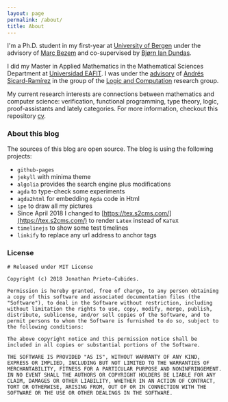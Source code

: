 ```yaml
---
layout: page
permalink: /about/
title: About
---
```


I'm a Ph.D. student in my first-year at [University of
Bergen](https://www.uib.no/en/ii) under the advisory of [Marc
Bezem](https://cas.oslo.no/fellows/marc-bezem-article2086-828.html) and
co-supervised by [Bjørn Ian
Dundas](https://cas.oslo.no/fellows/bjorn-ian-dundas-article2087-828.html).

I did my Master in Applied Mathematics in the Mathematical Sciences Department at [Universidad EAFIT](http://www.eafit.edu.co/).
I was under the [advisory](http://www1.eafit.edu.co/asr/supervised-students.html) of [Andrés Sicard-Ramírez](http://www1.eafit.edu.co/asr/) in the group of the [Logic and Computation](http://scienti.colciencias.gov.co:8080/gruplac/jsp/visualiza/visualizagr.jsp?nro=00000000008091) research group.

My current research interests are connections between mathematics and computer science:
verification, functional programming, type theory, logic, proof-assistants and lately categories.
For more information, checkout this
repository [cv](http://github.com/jonaprieto/curriculum-vitae).

### About this blog

The sources of this blog are open source. The blog is using the following projects:

- `github-pages`
- `jekyll` with minima theme
- `algolia` provides the search engine plus modifications
- `agda` to type-check some experiments
- `agda2html` for embedding `Agda` code in Html
- `ipe` to draw all my pictures
- Since April 2018 I changed to [https://tex.s2cms.com/](https://tex.s2cms.com/) to render `Latex` instead of `KaTeX`
- `timelinejs` to show some test timelines
- `linkify` to replace any url address to anchor tags

### License

```
# Released under MIT License

Copyright (c) 2018 Jonathan Prieto-Cubides.

Permission is hereby granted, free of charge, to any person obtaining a copy of this software and associated documentation files (the "Software"), to deal in the Software without restriction, including without limitation the rights to use, copy, modify, merge, publish, distribute, sublicense, and/or sell copies of the Software, and to permit persons to whom the Software is furnished to do so, subject to the following conditions:

The above copyright notice and this permission notice shall be included in all copies or substantial portions of the Software.

THE SOFTWARE IS PROVIDED "AS IS", WITHOUT WARRANTY OF ANY KIND, EXPRESS OR IMPLIED, INCLUDING BUT NOT LIMITED TO THE WARRANTIES OF MERCHANTABILITY, FITNESS FOR A PARTICULAR PURPOSE AND NONINFRINGEMENT. IN NO EVENT SHALL THE AUTHORS OR COPYRIGHT HOLDERS BE LIABLE FOR ANY CLAIM, DAMAGES OR OTHER LIABILITY, WHETHER IN AN ACTION OF CONTRACT, TORT OR OTHERWISE, ARISING FROM, OUT OF OR IN CONNECTION WITH THE SOFTWARE OR THE USE OR OTHER DEALINGS IN THE SOFTWARE.
```
